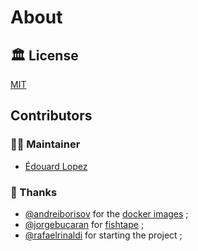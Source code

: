 # About

## :classical_building: License

[MIT][MIT]

## Contributors

### :man_technologist: Maintainer

* [Édouard Lopez](https://github.com/edouard-lopez)

### :clap: Thanks

* [@andreiborisov](https://github.com/andreiborisov) for the [docker images][docker-images] ;
* [@jorgebucaran](https://github.com/jorgebucaran/) for [fishtape](https://github.com/jorgebucaran/fishtape) ;
* [@rafaelrinaldi](https://github.com/pure-fish/pure) for starting the project ;

[MIT]: ../LICENSE.md
[docker-images]: https://github.com/andreiborisov/docker-fish/
